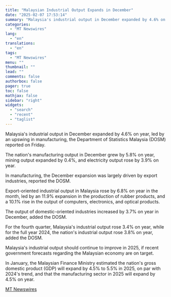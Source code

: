 ```yaml
---
title: "Malaysian Industrial Output Expands in December"
date: "2025-02-07 17:53:14"
summary: "Malaysia's industrial output in December expanded by 4.6% on year, led by an upswing in manufacturing, the Department of Statistics Malaysia (DOSM) reported on Friday. The nation's manufacturing output in December grew by 5.8% on year, mining output expanded by 0.4%, and electricity output rose by 3.9% on year. In..."
categories:
  - "MT Newswires"
lang:
  - "en"
translations:
  - "en"
tags:
  - "MT Newswires"
menu: ""
thumbnail: ""
lead: ""
comments: false
authorbox: false
pager: true
toc: false
mathjax: false
sidebar: "right"
widgets:
  - "search"
  - "recent"
  - "taglist"
---
```


Malaysia's industrial output in December expanded by 4.6% on year, led by an upswing in manufacturing, the Department of Statistics Malaysia (DOSM) reported on Friday.

The nation's manufacturing output in December grew by 5.8% on year, mining output expanded by 0.4%, and electricity output rose by 3.9% on year.

In manufacturing, the December expansion was largely driven by export industries, reported the DOSM.

Export-oriented industrial output in Malaysia rose by 6.8% on year in the month, led by an 11.9% expansion in the production of rubber products, and a 10.1% rise in the output of computers, electronics, and optical products.

The output of domestic-oriented industries increased by 3.7% on year in December, added the DOSM.

For the fourth quarter, Malaysia's industrial output rose 3.4% on year, while for the full year 2024, the nation's industrial output rose 3.8% on year, added the DOSM.

Malaysia's industrial output should continue to improve in 2025, if recent government forecasts regarding the Malaysian economy are on target.

In January, the Malaysian Finance Ministry estimated the nation's gross domestic product (GDP) will expand by 4.5% to 5.5% in 2025, on par with 2024's trend, and that the manufacturing sector in 2025 will expand by 4.5% on year.

[MT Newswires](https://www.tradingview.com/news/mtnewswires.com:20250207:G2465008:0/)

